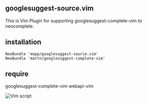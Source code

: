 ## googlesuggest-source.vim
This is Vim Plugin for supporting googlesuggest-complete-vim to neocomplete.

## installation
    NeoBundle 'mopp/googlesuggest-source.vim'
    NeoBundle 'mattn/googlesuggest-complete-vim'

## require
googlesuggest-complete-vim
webapi-vim

![Vim script](http://gyazo.com/c6d1be34dcfad0faef762bd9a7ee0cc2.gif)
